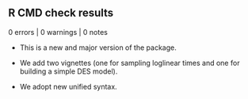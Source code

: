 ## R CMD check results

0 errors | 0 warnings | 0 notes

* This is a new and major version of the package. 

* We add two vignettes (one for sampling loglinear times and one for building a simple DES model). 

* We adopt new unified syntax.
